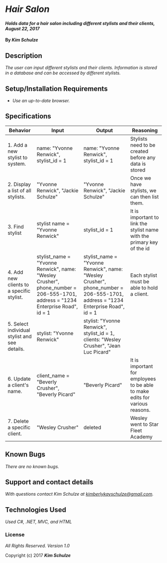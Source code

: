 # _Hair Salon_

#### _Holds data for a hair salon including different stylists and their clients, August 22, 2017_

#### By _**Kim Schulze**_

## Description

_The user can input different stylists and their clients.  Information is stored in a database and can be accessed by different stylists._

## Setup/Installation Requirements

* _Use an up-to-date browser._

## Specifications
| Behavior | Input | Output | Reasoning |
| ---- | ---- | ---- | ---- |
| 1. Add a new stylist to system. | name: "Yvonne Renwick", stylist_id = 1 | name: "Yvonne Renwick", stylist_id = 1 | Stylists need to be created before any data is stored |
| 2. Display a list of all stylists. | "Yvonne Renwick", "Jackie Schulze" | "Yvonne Renwick", "Jackie Schulze" | Once we have stylists, we can then list them.|
| 3. Find stylist | stylist name = "Yvonne Renwick" | stylist_id = 1 | It is important to link the stylist name with the primary key of the id |
| 4. Add new clients to a specific stylist. | stylist_name = "Yvonne Renwick", name: "Wesley Crusher", phone_number = 206-555-1701, address = "1234 Enterprise Road", id = 1 | stylist_name = "Yvonne Renwick", name: "Wesley Crusher", phone_number = 206-555-1701, address = "1234 Enterprise Road", id = 1 | Each stylist must be able to hold a client. |
| 5. Select individual stylist and see details. | stylist: "Yvonne Renwick" | stylist: "Yvonne Renwick", stylist_id = 1, clients: "Wesley Crusher", "Jean Luc Picard" |
| 6. Update a client's name. | client_name = "Beverly Crusher", "Beverly Picard" | "Beverly Picard" | It is important for employees to be able to make edits for various reasons. |
| 7. Delete a specific client. | "Wesley Crusher" | deleted | Wesley went to Star Fleet Academy |

## Known Bugs

_There are no known bugs._

## Support and contact details

_With questions contact Kim Schulze at kimberlykayschulze@gmail.com._

## Technologies Used

_Used C#, .NET, MVC, and HTML_

### License

*All Rights Reserved.  Version 1.0*

Copyright (c) 2017 **_Kim Schulze_**
